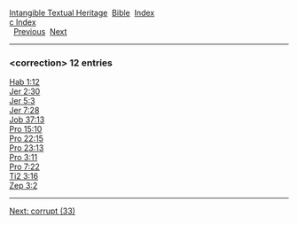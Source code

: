 [Intangible Textual Heritage](../../index)  [Bible](../index) 
[Index](index)   
[c Index](_c_)  
  [Previous](c02589)  [Next](c02591) 

------------------------------------------------------------------------

### &lt;correction&gt; 12 entries

[Hab 1:12](../kjv/hab001.htm#012)  
[Jer 2:30](../kjv/jer002.htm#030)  
[Jer 5:3](../kjv/jer005.htm#003)  
[Jer 7:28](../kjv/jer007.htm#028)  
[Job 37:13](../kjv/job037.htm#013)  
[Pro 15:10](../kjv/pro015.htm#010)  
[Pro 22:15](../kjv/pro022.htm#015)  
[Pro 23:13](../kjv/pro023.htm#013)  
[Pro 3:11](../kjv/pro003.htm#011)  
[Pro 7:22](../kjv/pro007.htm#022)  
[Ti2 3:16](../kjv/ti2003.htm#016)  
[Zep 3:2](../kjv/zep003.htm#002)  

------------------------------------------------------------------------

[Next: corrupt (33)](c02591)
